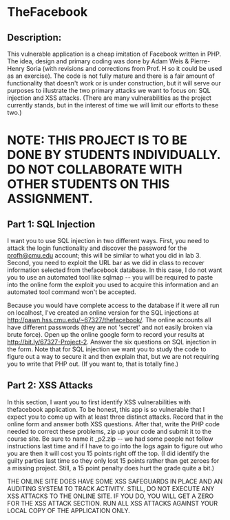 TheFacebook
==============


Description:
--------------------

This vulnerable application is a cheap imitation of Facebook written in PHP.  The idea, design and primary coding was done by Adam Weis & Pierre-Henry Soria (with revisions and corrections from Prof. H so it could be used as an exercise).  The code is not fully mature and there is a fair amount of functionality that doesn't work or is under construction, but it will serve our purposes to illustrate the two primary attacks we want to focus on: SQL injection and XSS attacks. (There are many vulnerabilities as the project currently stands, but in the interest of time we will limit our efforts to these two.)

NOTE: THIS PROJECT IS TO BE DONE BY STUDENTS INDIVIDUALLY.
DO NOT COLLABORATE WITH OTHER STUDENTS ON THIS ASSIGNMENT.
==========================================================


Part 1: SQL Injection
--------------------

I want you to use SQL injection in two different ways.  First, you need to attack the login functionality and discover the password for the profh@cmu.edu account; this will be similar to what you did in lab 3.  Second, you need to exploit the URL bar as we did in class to recover information selected from thefacebook database.  In this case, I do not want you to use an automated tool like sqlmap -- you will be required to paste into the online form the exploit you used to acquire this information and an automated tool command won't be accepted.

Because you would have complete access to the database if it were all run on localhost, I've created an online version for the SQL injections at http://pawn.hss.cmu.edu/~67327/thefacebook/.  The online accounts all have different passwords (they are not 'secret' and not easily broken via brute force).  Open up the online google form to record your results at http://bit.ly/67327-Project-2.  Answer the six questions on SQL injection in the form.  Note that for SQL injection we want you to study the code to figure out a way to secure it and then explain that, but we are not requiring you to write that PHP out. (If you want to, that is totally fine.)


Part 2: XSS Attacks
--------------------

In this section, I want you to first identify XSS vulnerabilities with thefacebook application.  To be honest, this app is so vulnerable that I expect you to come up with at least three distinct attacks.  Record that in the online form and answer both XSS questions.  After that, write the PHP code needed to correct these problems, zip up your code and submit it to the course site.  Be sure to name it <YOUR ANDREW ID GOES HERE>_p2.zip -- we had some people not follow instructions last time and if I have to go into the logs again to figure out who you are then it will cost you 15 points right off the top.  (I did identify the guilty parties last time so they only lost 15 points rather than get zeroes for a missing project.  Still, a 15 point penalty does hurt the grade quite a bit.)

THE ONLINE SITE DOES HAVE SOME XSS SAFEGUARDS IN PLACE AND AN AUDITING SYSTEM TO TRACK ACTIVITY.  STILL, DO NOT EXECUTE ANY XSS ATTACKS TO THE ONLINE SITE.  IF YOU DO, YOU WILL GET A ZERO FOR THE XSS ATTACK SECTION.  RUN ALL XSS ATTACKS AGAINST YOUR LOCAL COPY OF THE APPLICATION ONLY.
